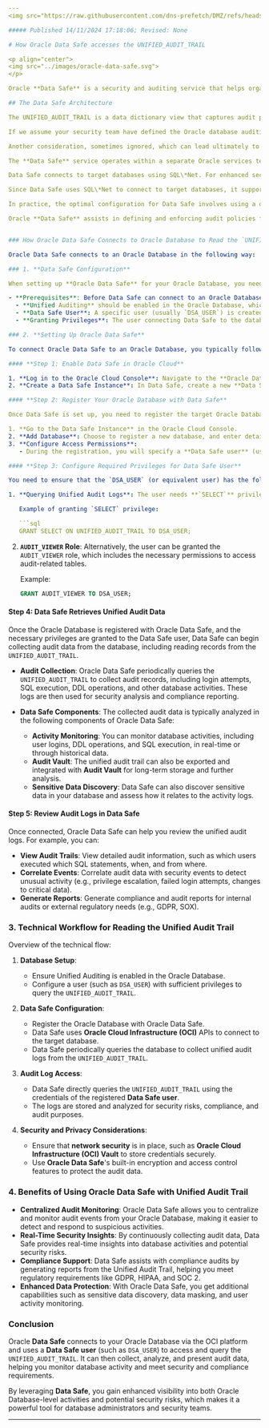```yaml
---
<img src="https://raw.githubusercontent.com/dns-prefetch/DMZ/refs/heads/main/Assets/images/global/dmz-header-2.svg" width="100%" height="10%">

##### Published 14/11/2024 17:18:06; Revised: None

# How Oracle Data Safe accesses the UNIFIED_AUDIT_TRAIL

<p align="center">
<img src="../images/oracle-data-safe.svg">
</p>

Oracle **Data Safe** is a security and auditing service that helps organizations monitor, assess, and protect their Oracle Databases. It can read and analyze various database logs, including the **Unified Audit Trail** (`UNIFIED_AUDIT_TRAIL`), to enhance security monitoring, track user activity, and provide insights into potential risks or compliance issues.

## The Data Safe Architecture

The UNIFIED_AUDIT_TRAIL is a data dictionary view that captures audit policy events.  Some events are defined as part of the default configuration, but for protective monitoring perspective, your security team should be defining a fine grained event capture policy. The unified audit trail resides in a read-only table in the AUDSYS schema.

If we assume your security team have defined the Oracle database auditing policy for your organisation, the policy is deployed to existing databases and will be deployed to future databases, the next important consideration is how the audit events, currently locked inside the Oracle database UNIFIED_AUDIT_TRAIL table can be loaded into a data analytics solutions or a SIEM.

Another consideration, sometimes ignored, which can lead ultimately to an oversized AUDSYS schema tablespace, is the data retention cycle of the audit records.

The **Data Safe** service operates within a separate Oracle services tenancy, distinct from your own tenancy. To authenticate and authorize connections between the Data Safe service and your individual databases, a target database user account and password are required. Additionally, network routes and firewall rules must be configured to enable the necessary network traffic.

Data Safe connects to target databases using SQL\*Net. For enhanced security, Oracle recommends configuring Native Network Encryption (NNE) or Transport Layer Security (TLS), which Oracle refers to as **TCPS**. Implementing TCPS with mutual authentication (mTLS) involves installing X.509 certificates on both Data Safe and each target database. This process is complex within the Oracle ecosystem unless you're using Oracle Autonomous Database, which simplifies mTLS configuration and certificate management through the OCI dashboard. For non-Autonomous databases, managing certificates for each database typically requires significant effort, including either a dedicated Certificate Authority or a third-party vendor solution like **Venafi**.

Since Data Safe uses SQL\*Net to connect to target databases, it supports a wide range of distribution channels, including **Oracle FastConnect**, **Azure ExpressRoute**, **AWS Direct Connect**, and **Google Cloud Interconnect (GCS)**. While a Libreswan VPN tunnel across the internet may be an option for development or proof-of-concept environments, it is not recommended for production use. Configuring a VPN between Oracle Cloud and your customer premises equipment (CPE) introduces additional complexity and may introduce security risks, even with in-flight encryption. Furthermore, for SQL\*Net connections to a target database, the database must be accessible via a public endpoint on the internet, which is generally an impractical use case.

In practice, the optimal configuration for Data Safe involves using a direct **SQL\*Net** connection to the target database within Oracle Cloud, secured via an **mTLS/NNE** tunnel. This ensures that the connection never traverses the internet, providing a more secure and efficient setup. This should be the preferred approach for all direct SQL\*Net connections.

Oracle **Data Safe** assists in defining and enforcing audit policies for each target database, while also managing the data retention lifecycle for the **UNIFIED_AUDIT_TRAIL** table. Effective retention management is crucial, as high-traffic databases can generate a large volume of audit records that eventually need to be purged. A standard SQL DELETE statement may not be efficient enough to keep up with the removal of these records, so implementing a table partitioning strategy is recommended to improve performance and streamline the retention process.


### How Oracle Data Safe Connects to Oracle Database to Read the `UNIFIED_AUDIT_TRAIL`

Oracle Data Safe connects to an Oracle Database in the following way:

### 1. **Data Safe Configuration**

When setting up **Oracle Data Safe** for your Oracle Database, you need to configure it to connect to your database and collect audit data, including reading from the `UNIFIED_AUDIT_TRAIL`.

- **Prerequisites**: Before Data Safe can connect to an Oracle Database, certain conditions must be met:
  - **Unified Auditing** should be enabled in the Oracle Database, which is typically the case if you're using Oracle 12c or later.
  - **Data Safe User**: A specific user (usually `DSA_USER`) is created in the database, and this user must have the necessary privileges to read audit data and perform security assessments.
  - **Granting Privileges**: The user connecting Data Safe to the database must have appropriate privileges, typically the `AUDIT_VIEWER` role or direct `SELECT` access on the `UNIFIED_AUDIT_TRAIL`.

### 2. **Setting Up Oracle Data Safe**

To connect Oracle Data Safe to an Oracle Database, you typically follow these steps:

#### **Step 1: Enable Data Safe in Oracle Cloud**

1. **Log in to the Oracle Cloud Console**: Navigate to the **Oracle Data Safe** service from the main dashboard.
2. **Create a Data Safe Instance**: In Data Safe, create a new **Data Safe instance** if one does not already exist.

#### **Step 2: Register Your Oracle Database with Data Safe**

Once Data Safe is set up, you need to register the target Oracle Database (which you want to monitor) with Data Safe.

1. **Go to the Data Safe Instance** in the Oracle Cloud Console.
2. **Add Database**: Choose to register a new database, and enter details like the **Database Name**, **Service Name**, **Oracle SID**, **Hostname**, and **Connection Details** (including a user that has privileges to query the Unified Audit Trail).
3. **Configure Access Permissions**:
   - During the registration, you will specify a **Data Safe user** (usually `DSA_USER`), which must have the appropriate **SELECT** privileges on the `UNIFIED_AUDIT_TRAIL`.

#### **Step 3: Configure Required Privileges for Data Safe User**

You need to ensure that the `DSA_USER` (or equivalent user) has the following privileges:

1. **Querying Unified Audit Logs**: The user needs **`SELECT`** privileges on the `UNIFIED_AUDIT_TRAIL` in the target Oracle Database.

   Example of granting `SELECT` privilege:

   ```sql
   GRANT SELECT ON UNIFIED_AUDIT_TRAIL TO DSA_USER;
   ```

2. **`AUDIT_VIEWER` Role**: Alternatively, the user can be granted the `AUDIT_VIEWER` role, which includes the necessary permissions to access audit-related tables.

   Example:

   ```sql
   GRANT AUDIT_VIEWER TO DSA_USER;
   ```

#### **Step 4: Data Safe Retrieves Unified Audit Data**

Once the Oracle Database is registered with Oracle Data Safe, and the necessary privileges are granted to the Data Safe user, Data Safe can begin collecting audit data from the database, including reading records from the `UNIFIED_AUDIT_TRAIL`.

- **Audit Collection**: Oracle Data Safe periodically queries the `UNIFIED_AUDIT_TRAIL` to collect audit records, including login attempts, SQL execution, DDL operations, and other database activities. These logs are then used for security analysis and compliance reporting.

- **Data Safe Components**: The collected audit data is typically analyzed in the following components of Oracle Data Safe:
  - **Activity Monitoring**: You can monitor database activities, including user logins, DDL operations, and SQL execution, in real-time or through historical data.
  - **Audit Vault**: The unified audit trail can also be exported and integrated with **Audit Vault** for long-term storage and further analysis.
  - **Sensitive Data Discovery**: Data Safe can also discover sensitive data in your database and assess how it relates to the activity logs.

#### **Step 5: Review Audit Logs in Data Safe**

Once connected, Oracle Data Safe can help you review the unified audit logs. For example, you can:

- **View Audit Trails**: View detailed audit information, such as which users executed which SQL statements, when, and from where.
- **Correlate Events**: Correlate audit data with security events to detect unusual activity (e.g., privilege escalation, failed login attempts, changes to critical data).
- **Generate Reports**: Generate compliance and audit reports for internal audits or external regulatory needs (e.g., GDPR, SOX).

### 3. **Technical Workflow for Reading the Unified Audit Trail**

Overview of the technical flow:

1. **Database Setup**:
   - Ensure Unified Auditing is enabled in the Oracle Database.
   - Configure a user (such as `DSA_USER`) with sufficient privileges to query the `UNIFIED_AUDIT_TRAIL`.

2. **Data Safe Configuration**:
   - Register the Oracle Database with Oracle Data Safe.
   - Data Safe uses **Oracle Cloud Infrastructure (OCI)** APIs to connect to the target database.
   - Data Safe periodically queries the database to collect unified audit logs from the `UNIFIED_AUDIT_TRAIL`.

3. **Audit Log Access**:
   - Data Safe directly queries the `UNIFIED_AUDIT_TRAIL` using the credentials of the registered **Data Safe user**.
   - The logs are stored and analyzed for security risks, compliance, and audit purposes.

4. **Security and Privacy Considerations**:
   - Ensure that **network security** is in place, such as **Oracle Cloud Infrastructure (OCI) Vault** to store credentials securely.
   - Use **Oracle Data Safe**'s built-in encryption and access control features to protect the audit data.

### 4. **Benefits of Using Oracle Data Safe with Unified Audit Trail**

- **Centralized Audit Monitoring**: Oracle Data Safe allows you to centralize and monitor audit events from your Oracle Database, making it easier to detect and respond to suspicious activities.
- **Real-Time Security Insights**: By continuously collecting audit data, Data Safe provides real-time insights into database activities and potential security risks.
- **Compliance Support**: Data Safe assists with compliance audits by generating reports from the Unified Audit Trail, helping you meet regulatory requirements like GDPR, HIPAA, and SOC 2.
- **Enhanced Data Protection**: With Oracle Data Safe, you get additional capabilities such as sensitive data discovery, data masking, and user activity monitoring.

### Conclusion

Oracle **Data Safe** connects to your Oracle Database via the OCI platform and uses a **Data Safe user** (such as `DSA_USER`) to access and query the `UNIFIED_AUDIT_TRAIL`. It can then collect, analyze, and present audit data, helping you monitor database activity and meet security and compliance requirements.

By leveraging **Data Safe**, you gain enhanced visibility into both Oracle Database-level activities and potential security risks, which makes it a powerful tool for database administrators and security teams.

---
```

